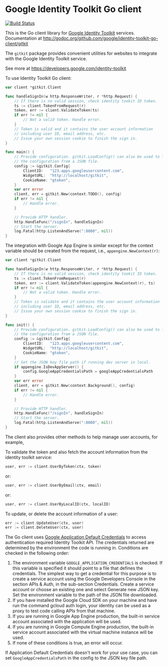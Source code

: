 # Google Identity Toolkit Go client

[![Build Status][travisimg]][travis]

This is the Go client library for [Google Identity Toolkit][gitkit] services.
Documentation at http://godoc.org/github.com/google/identity-toolkit-go-client/gitkit

The `gitkit` package provides convenient utilities for websites to integrate
with the Google Identity Toolkit service.

See more at https://developers.google.com/identity-toolkit

To use Identity Toolkit Go client:
```go
var client *gitkit.Client

func handleSignIn(w http.ResponseWriter, r *http.Request) {
	// If there is no valid session, check identity tookit ID token.
	ts := client.TokenFromRequest(r)
	token, err := client.ValidateToken(ts)
	if err != nil {
		// Not a valid token. Handle error.
	}
	// Token is valid and it contains the user account information
	// including user ID, email address, etc.
	// Issue your own session cookie to finish the sign in.
}

func main() {
	// Provide configuration. gitkit.LoadConfig() can also be used to load
	// the configuration from a JSON file.
	config := &gitkit.Config{
		ClientID:   "123.apps.googleusercontent.com",
		WidgetURL:  "http://localhost/gitkit",
		CookieName: "gtoken",
	}
	var err error
	client, err = gitkit.New(context.TODO(), config)
	if err != nil {
		// Handle error.
	}

	// Provide HTTP handler.
	http.HandleFunc("/signIn", handleSignIn)
	// Start the server.
	log.Fatal(http.ListenAndServe(":8080", nil))
}
```

The integration with Google App Engine is similar except for the context
variable should be created from the request, i.e., `appengine.NewContext(r)`:
```go
var client *gitkit.Client

func handleSignIn(w http.ResponseWriter, r *http.Request) {
	// If there is no valid session, check identity tookit ID token.
	ts := client.TokenFromRequest(r)
	token, err := client.ValidateToken(appengine.NewContext(r), ts)
	if err != nil {
		// Not a valid token. Handle error.
	}
	// Token is validate and it contains the user account information
	// including user ID, email address, etc.
	// Issue your own session cookie to finish the sign in.
}

func init() {
	// Provide configuration. gitkit.LoadConfig() can also be used to load
	// the configuration from a JSON file.
	config := &gitkit.Config{
		ClientID:	"123.apps.googleusercontent.com",
		WidgetURL:	"http://localhost/gitkit",
		CookieName:	"gtoken",
	}
	// Set the JSON key file path if running dev server in local.
	if appengine.IsDevAppServer() {
		config.GoogleAppCredentialsPath = googleAppCredentialsPath
	}
	var err error
	client, err = gitkit.New(context.Background(), config)
	if err != nil {
		// Handle error.
	}

	// Provide HTTP handler.
	http.HandleFunc("/signIn", handleSignIn)
	// Start the server.
	log.Fatal(http.ListenAndServe(":8080", nil))
}
```

The client also provides other methods to help manage user accounts, for
example,

To validate the token and also fetch the account information from the
identity toolkit service:
```go
user, err := client.UserByToken(ctx, token)
```
or:
```go
user, err := client.UserByEmail(ctx, email)
```
or:
```go
user, err := client.UserByLocalID(ctx, localID)
```

To update, or delete the account information of a user:
```go
err := client.UpdateUser(ctx, user)
err := client.DeleteUser(ctx, user)
```

The Go client uses [Google Application Default Credentials][gadc] to access
authentication required Identity Toolkit API. The credentials returned are
determined by the environment the code is running in. Conditions are checked in
the following order:

1. The environment variable `GOOGLE_APPLICATION_CREDENTIALS` is checked. If this
variable is specified it should point to a file that defines the credentials.
The simplest way to get a credential for this purpose is to create a service
account using the Google Developers Console in the section APIs & Auth, in the
sub-section Credentials. Create a service account or choose an existing one and
select Generate new JSON key. Set the environment variable to the path of the
JSON file downloaded.
2. If you have installed the Google Cloud SDK on your machine and have run the
command gcloud auth login, your identity can be used as a proxy to test code
calling APIs from that machine.
3. If you are running in Google App Engine production, the built-in service
account associated with the application will be used.
4. If you are running in Google Compute Engine production, the built-in
service account associated with the virtual machine instance will be used.
5. If none of these conditions is true, an error will occur.

If Application Default Credentials doesn't work for your use case, you can
set `GoogleAppCredentialsPath` in the config to the JSON key file path.

[travisimg]: https://api.travis-ci.org/google/identity-toolkit-go-client.svg
[travis]: https://travis-ci.org/google/identity-toolkit-go-client
[gitkit]: https://developers.google.com/identity/toolkit/
[gadc]: https://developers.google.com/identity/protocols/application-default-credentials

